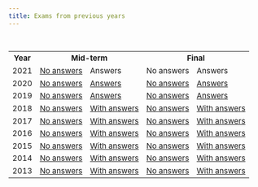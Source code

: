 ```yaml
---
title: Exams from previous years
---
```


<br>

<table class="table table-stripped" style="font-size: 15px;">

<tr>
<th>Year</th>
<th colspan="2">Mid-term</th>
<th colspan="2">Final</th>
</tr>

<tr>
<td>2021</td>
<td><a href="exams/20211005.pdf">No answers</a></td>
<td>Answers</td>
<td>No answers</td>
<td>Answers</td>
</tr>

<tr>
<td>2020</td>
<td><a href="exams/20201006.pdf">No answers</a></td>
<td><a href="exams/20201006-answers.hs">Answers</a></td>
<td><a href="exams/20201105.pdf">No answers</a></td>
<td><a href="exams/20201105-answers.hs">Answers</a></td>
</tr>

<tr>
<td>2019</td>
<td><a href="exams/20191001.pdf">No answers</a></td>
<td><a href="exams/20191001-answers.hs">Answers</a></td>
<td><a href="exams/20191107.pdf">No answers</a></td>
<td><a href="exams/20191107-answers.hs">Answers</a></td>
</tr>

<tr>
<td>2018</td>
<td><a href="exams/20181002.pdf">No answers</a></td>
<td><a href="exams/20181002-withanswers.pdf">With answers</a></td>
<td><a href="exams/20181108.pdf">No answers</a></td>
<td><a href="exams/20181108-withanswers.pdf">With answers</a></td>
</tr>

<tr>
<td>2017</td>
<td><a href="exams/20171003.pdf">No answers</a></td>
<td><a href="exams/20171003-withanswers.pdf">With answers</a></td>
<td><a href="exams/20171109.pdf">No answers</a></td>
<td><a href="exams/20171109-withanswers.pdf">With answers</a></td>
</tr>

<tr>
<td>2016</td>
<td><a href="exams/20161001.pdf">No answers</a></td>
<td><a href="exams/20161001-withanswers.pdf">With answers</a></td>
<td><a href="exams/20161110.pdf">No answers</a></td>
<td><a href="exams/20161110-withanswers.pdf">With answers</a></td>
</tr>

<tr>
<td>2015</td>
<td><a href="exams/20150929.pdf">No answers</a></td>
<td><a href="exams/20150929-withanswers.pdf">With answers</a></td>
<td><a href="exams/20151105.pdf">No answers</a></td>
<td><a href="exams/20151105-withanswers.pdf">With answers</a></td>
</tr>

<tr>
<td>2014</td>
<td><a href="exams/20140930.pdf">No answers</a></td>
<td><a href="exams/20140930-withanswers.pdf">With answers</a></td>
<td><a href="exams/20141106.pdf">No answers</a></td>
<td><a href="exams/20141106-withanswers.pdf">With answers</a></td>
</tr>

<tr>
<td>2013</td>
<td><a href="exams/20131001.pdf">No answers</a></td>
<td><a href="exams/20131001-withanswers.pdf">With answers</a></td>
<td><a href="exams/20131105.pdf">No answers</a></td>
<td><a href="exams/20131105-withanswers.pdf">With answers</a></td>
</tr>

</table>
